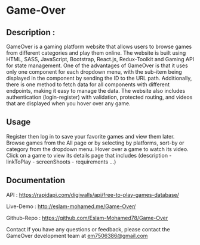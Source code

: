 # Game-Over

## Description :
GameOver is a gaming platform website that allows users to browse games from different categories and play them online. The website is built using HTML, SASS, JavaScript, Bootstrap, React.js, Redux-Toolkit and Gaming API for state management. One of the advantages of GameOver is that it uses only one component for each dropdown menu, with the sub-item being displayed in the component by sending the ID to the URL path. Additionally, there is one method to fetch data for all components with different endpoints, making it easy to manage the data. The website also includes authentication (login-register) with validation, protected routing, and videos that are displayed when you hover over any game.

## Usage
Register then log in to save your favorite games and view them later.
Browse games from the All page or by selecting by platforms, sort-by or category from the dropdown menu.
Hover over a game to watch its video.
Click on a game to view its details page that includes (description - linkToPlay - screenShoots - requirements ...)

## Documentation

API : https://rapidapi.com/digiwalls/api/free-to-play-games-database/

Live-Demo : http://eslam-mohamed.me/Game-Over/

Github-Repo : https://github.com/Eslam-Mohamed78/Game-Over

Contact
If you have any questions or feedback, please contact the GameOver development team at em7506386@gmail.com
